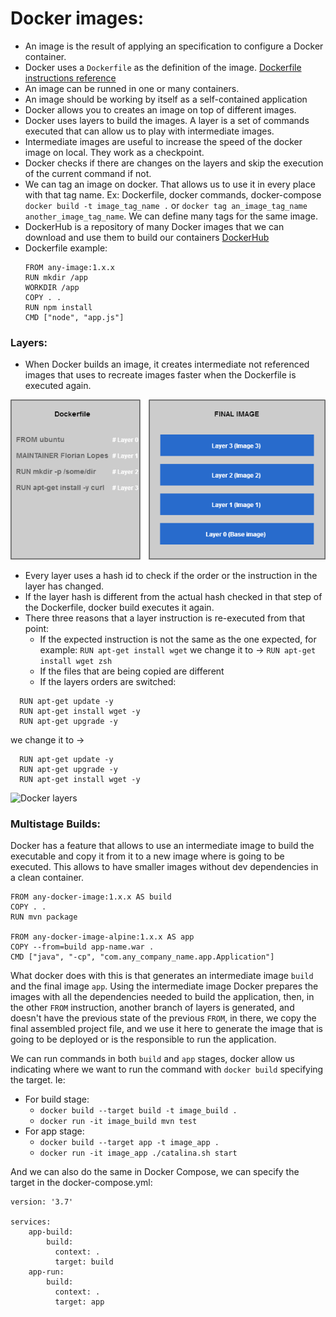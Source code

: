 # Docker images:
  * An image is the result of applying an specification to configure a Docker container.
  * Docker uses a ``Dockerfile`` as the definition of the image. [Dockerfile instructions reference](https://docs.docker.com/engine/reference/builder/)
  * An image can be runned in one or many containers.
  * An image should be working by itself as a self-contained application
  * Docker allows you to creates an image on top of different images.
  * Docker uses layers to build the images. A layer is a set of commands executed that can allow us to play with intermediate images.
  * Intermediate images are useful to increase the speed of the docker image on local. They work as a checkpoint.
  * Docker checks if there are changes on the layers and skip the execution of the current command if not.
  * We can tag an image on docker. That allows us to use it in every place with that tag name. Ex: Dockerfile, docker commands, docker-compose
  `docker build -t image_tag_name .` or `docker tag an_image_tag_name another_image_tag_name`. We can define many tags for the same image. 
  * DockerHub is a repository of many Docker images that we can download and use them to build our containers [DockerHub](http://hub.docker.com)
  * Dockerfile example:
      ```
      FROM any-image:1.x.x
      RUN mkdir /app
      WORKDIR /app
      COPY . .
      RUN npm install
      CMD ["node", "app.js"]
      ```
### Layers:
* When Docker builds an image, it creates intermediate not referenced images that uses to recreate images faster when the Dockerfile
is executed again.

![Docker layers](../img/docker-layers.png)

* Every layer uses a hash id to check if the order or the instruction in the layer has changed.
* If the layer hash is different from the actual hash checked in that step of the Dockerfile, docker build executes it again.
* There three reasons that a layer instruction is re-executed from that point:
  * If the expected instruction is not the same as the one expected, for example:
  ```RUN apt-get install wget``` we change it to -> ```RUN apt-get install wget zsh```
  * If the files that are being copied are different
  * If the layers orders are switched:
```
  RUN apt-get update -y
  RUN apt-get install wget -y
  RUN apt-get upgrade -y
```
  we change it to ->
```
  RUN apt-get update -y
  RUN apt-get upgrade -y
  RUN apt-get install wget -y
```


![Docker layers](../img/docker-layers-2.jpeg)

### Multistage Builds:
Docker has a feature that allows to use an intermediate image to build the executable and copy it from it to a new image
where is going to be executed. This allows to have smaller images without dev dependencies in a clean container.
```
FROM any-docker-image:1.x.x AS build
COPY . .
RUN mvn package

FROM any-docker-image-alpine:1.x.x AS app
COPY --from=build app-name.war .
CMD ["java", "-cp", "com.any_company_name.app.Application"]
```

What docker does with this is that generates an intermediate image ```build``` and the final image ```app```. 
Using the intermediate image Docker prepares the images with all the dependencies needed to build the application,
then, in the other ```FROM``` instruction, another branch of layers is generated, and doesn't have the previous state
of the previous ```FROM```, in there, we copy the final assembled project file, and we use it here to generate the image
that is going to be deployed or is the responsible to run the application.

We can run commands in both ```build``` and ```app``` stages, docker allow us indicating where we want to run the command
with ```docker build``` specifying the target. Ie:
* For build stage:
  * ```docker build --target build -t image_build .```
  * ```docker run -it image_build mvn test```
* For app stage:
  * ```docker build --target app -t image_app .```
  * ```docker run -it image_app ./catalina.sh start```

And we can also do the same in Docker Compose, we can specify the target in the docker-compose.yml:
```
version: '3.7'

services:
    app-build:
        build:
          context: .
          target: build
    app-run:
        build:
          context: .
          target: app
```